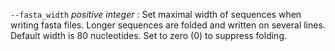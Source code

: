 `--fasta_width` *positive integer*
: Set maximal width of sequences when writing fasta files. Longer
  sequences are folded and written on several lines. Default width is
  80 nucleotides. Set to zero (0) to suppress folding.
